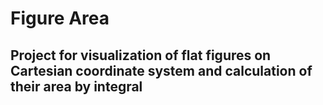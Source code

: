 # Figure Area
## Project for visualization of flat figures on Cartesian coordinate system and calculation of their area by integral
